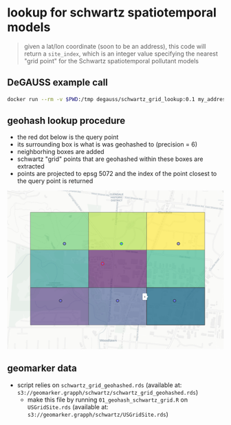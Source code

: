 # lookup for schwartz spatiotemporal models

> given a lat/lon coordinate (soon to be an address), this code will return a `site_index`, which is an integer value specifying the nearest "grid point" for the Schwartz spatiotemporal pollutant models

## DeGAUSS example call

```sh
docker run --rm -v $PWD:/tmp degauss/schwartz_grid_lookup:0.1 my_address_file_geocoded.R
```

## geohash lookup procedure

- the red dot below is the query point
- its surrounding box is what is was geohashed to (precision = 6)
- neighborhing boxes are added
- schwartz "grid" points that are geohashed within these boxes are extracted
- points are projected to epsg 5072 and the index of the point closest to the query point is returned

![example_schwartz_lookup](example_schwartz_lookup.png)

## geomarker data

- script relies on `schwartz_grid_geohashed.rds` (available at: `s3://geomarker.grapph/schwartz/schwartz_grid_geohashed.rds`)
    - make this file by running `01_geohash_schwartz_grid.R` on `USGridSite.rds` (available at: `s3://geomarker.grapph/schwartz/USGridSite.rds`)
